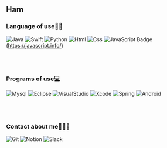## Ham

### Language of use✍🏻
![Java](https://img.shields.io/badge/-java-red?style=flat-square&logo=java&logoColor=white)
![Swift](https://img.shields.io/badge/-Swift-yellowgreen?style=flat-square&logo=swift&logoColor=white)
![Python](https://img.shields.io/badge/-Python-FFCC66?style=flat-square&logo=Python&logoColor=black)
![Html](https://img.shields.io/badge/-HTML-CC3333?style=flat-square&logo=html5&logoColor=white)
![Css](https://img.shields.io/badge/-CSS-336699?style=flat-square&logo=css3&logoColor=white)
![JavaScript Badge](https://img.shields.io/badge/JavaScript-F7DF1E?style=for-the-badge&logo=JavaScript&logoColor=white)(https://javascript.info/)

<br/>
<br/>

### Programs of use💻
![Mysql](https://img.shields.io/badge/-MySQL-orange?style=flat-square&logo=mysql&logoColor=white)
![Eclipse](https://img.shields.io/badge/-Eclipse-333366?style=flat-square&logo=Eclipse&logoColor=white)
![VisualStudio](https://img.shields.io/badge/-VisualStudio-3333FF?style=flat-square&logo=VisualStudio&logoColor=white)
![Xcode](https://img.shields.io/badge/-Xcode-6699FF?style=flat-square&logo=Xcode&logoColor=white)
![Spring](https://img.shields.io/badge/-Spring-33CC33?style=flat-square&logo=Spring&logoColor=white)
![Android](https://img.shields.io/badge/-AndroidStudio-darkgreen?style=flat-square&logo=android&logoColor=white)

<br/>
<br/>

### Contact about me🙋🏻‍♀️
![Git](https://img.shields.io/badge/-GitHub-990099?style=flat-square&logo=GitHub&logoColor=white)
![Notion](https://img.shields.io/badge/-Notion-black?style=flat-square&logo=Notion&logoColor=white)
![Slack](https://img.shields.io/badge/-Slack-CC9900?style=flat-square&logo=slack&logoColor=white)
